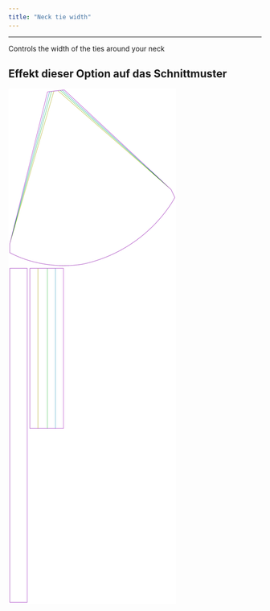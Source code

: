 ```yaml
---
title: "Neck tie width"
---
```


---

Controls the width of the ties around your neck

## Effekt dieser Option auf das Schnittmuster

![Dieses Bild zeigt den Effekt dieser Option, indem es mehrere Varianten überlagert, die einen anderen Wert für diese Option haben](bee_necktiewidth_sample.svg "Effekt dieser Option auf das Schnittmuster")
